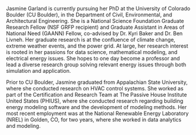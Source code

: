 
Jasmine Garland is currently pursuing her PhD at the University of Colorado Boulder (CU Boulder), in the Department of Civil, Environmental, and Architectural Engineering. She is a National Science Foundation Graduate Research Fellow (NSF GRFP recipient) and Graduate Assistant in Areas of National Need (GAANN) Fellow,  co-advised by Dr. Kyri Baker and Dr. Ben Livneh. Her graduate research is at the confluence of climate change, extreme weather events, and the power grid. At large, her research interest is rooted in her passions for data science, mathematical modeling, and electrical energy issues. She hopes to one day become a professor and lead a diverse research group solving relevant energy issues through both simulation and application.

Prior to CU Boulder, Jasmine graduated from Appalachian State University, where she conducted research on  HVAC control systems. She worked as part of the Certification and Research Team at The Passive House Institute United States (PHIUS), where she conducted research regarding building energy modeling software and the development of modeling methods. Her most recent employment was at the National Renewable Energy Laboratory (NREL) in Golden, CO, for two years, where she worked in data analytics and modeling. 
